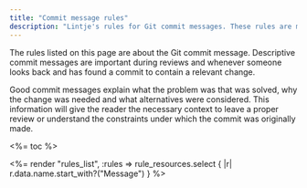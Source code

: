 ```yaml
---
title: "Commit message rules"
description: "Lintje's rules for Git commit messages. These rules are made to improve Git commit messages and the format in which they are written."
---
```


The rules listed on this page are about the Git commit message. Descriptive commit messages are important during reviews and whenever someone looks back and has found a commit to contain a relevant change.

Good commit messages explain what the problem was that was solved, why the change was needed and what alternatives were considered. This information will give the reader the necessary context to leave a proper review or understand the constraints under which the commit was originally made.

<%= toc %>

<%= render "rules_list", :rules => rule_resources.select { |r| r.data.name.start_with?("Message") } %>

